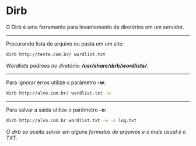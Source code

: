 # Dirb

O Dirb é uma ferramenta para levantamento de diretórios em um servidor.

---
Procurando lista de arquivo ou pasta em um site:

```bash
dirb http://teste.com.br/ wordlist.txt
```

*Wordlists padrões no diretório: **/usr/share/dirb/wordlists/**.*

---

Para ignorar erros utilize o parâmetro **-w**:

```bash
dirb http://alvo.com.br/ wordlist.txt -w
```

---
Para salvar a saída utilize o parâmetro **-o**:

```bash
dirb http://alvo.com.br wordlist.txt -w -o log.txt
```

*O dirb só aceita salvar em alguns formatos de arquivos e o mais usual é o TXT.*
